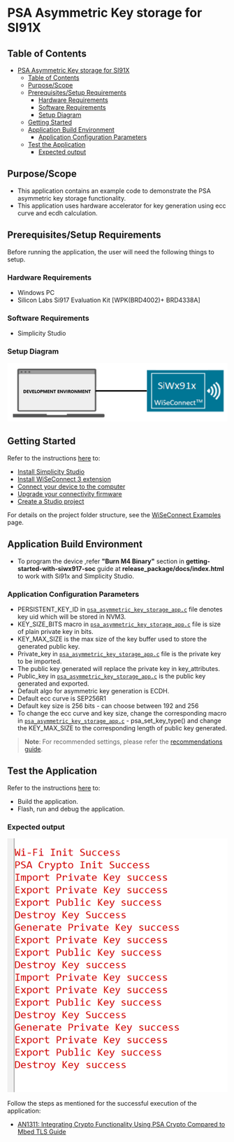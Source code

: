 # PSA Asymmetric Key storage for SI91X

## Table of Contents

- [PSA Asymmetric Key storage for SI91X](#psa-asymmetric-key-storage-for-si91x)
  - [Table of Contents](#table-of-contents)
  - [Purpose/Scope](#purposescope)
  - [Prerequisites/Setup Requirements](#prerequisitessetup-requirements)
    - [Hardware Requirements](#hardware-requirements)
    - [Software Requirements](#software-requirements)
    - [Setup Diagram](#setup-diagram)
  - [Getting Started](#getting-started)
  - [Application Build Environment](#application-build-environment)
    - [Application Configuration Parameters](#application-configuration-parameters)
  - [Test the Application](#test-the-application)
    - [Expected output](#expected-output)

## Purpose/Scope

- This application contains an example code to demonstrate the PSA asymmetric key storage functionality.
- This application uses hardware accelerator for key generation using ecc curve and ecdh calculation.

## Prerequisites/Setup Requirements

Before running the application, the user will need the following things to setup.

### Hardware Requirements

  - Windows PC
  - Silicon Labs Si917 Evaluation Kit [WPK(BRD4002)+ BRD4338A]

### Software Requirements

- Simplicity Studio

### Setup Diagram

 ![Figure: Introduction](resources/readme/image508a.png)

## Getting Started

Refer to the instructions [here](https://docs.silabs.com/wiseconnect/latest/wiseconnect-getting-started/) to:

- [Install Simplicity Studio](https://docs.silabs.com/wiseconnect/latest/wiseconnect-developers-guide-developing-for-silabs-hosts/#install-simplicity-studio)
- [Install WiSeConnect 3 extension](https://docs.silabs.com/wiseconnect/latest/wiseconnect-developers-guide-developing-for-silabs-hosts/#install-the-wi-se-connect-3-extension)
- [Connect your device to the computer](https://docs.silabs.com/wiseconnect/latest/wiseconnect-developers-guide-developing-for-silabs-hosts/#connect-si-wx91x-to-computer)
- [Upgrade your connectivity firmware ](https://docs.silabs.com/wiseconnect/latest/wiseconnect-developers-guide-developing-for-silabs-hosts/#update-si-wx91x-connectivity-firmware)
- [Create a Studio project ](https://docs.silabs.com/wiseconnect/latest/wiseconnect-developers-guide-developing-for-silabs-hosts/#create-a-project)

For details on the project folder structure, see the [WiSeConnect Examples](https://docs.silabs.com/wiseconnect/latest/wiseconnect-examples/#example-folder-structure) page.

## Application Build Environment

- To program the device ,refer **"Burn M4 Binary"** section in **getting-started-with-siwx917-soc** guide at **release_package/docs/index.html** to work with Si91x and Simplicity Studio.

### Application Configuration Parameters

 * PERSISTENT_KEY_ID in [`psa_asymmetric_key_storage_app.c`](https://github.com/SiliconLabs/wiseconnect/blob/master/examples/si91x_soc/crypto/si91x_psa_asymmetric_key_storage/psa_asymmetric_key_storage_app.c) file denotes key uid which will be stored in NVM3.
 * KEY_SIZE_BITS macro in [`psa_asymmetric_key_storage_app.c`](https://github.com/SiliconLabs/wiseconnect/blob/master/examples/si91x_soc/crypto/si91x_psa_asymmetric_key_storage/psa_asymmetric_key_storage_app.c) file is size of plain private key in bits.
 * KEY_MAX_SIZE is the max size of the key buffer used to store the generated public key.
 * Private_key in [`psa_asymmetric_key_storage_app.c`](https://github.com/SiliconLabs/wiseconnect/blob/master/examples/si91x_soc/crypto/si91x_psa_asymmetric_key_storage/psa_asymmetric_key_storage_app.c) file is the private key to be imported.
 * The public key generated will replace the private key in key_attributes.
 * Public_key in [`psa_asymmetric_key_storage_app.c`](https://github.com/SiliconLabs/wiseconnect/blob/master/examples/si91x_soc/crypto/si91x_psa_asymmetric_key_storage/psa_asymmetric_key_storage_app.c) is the public key generated and exported.
 * Default algo for asymmetric key generation is ECDH.
 * Default ecc curve is SEP256R1
 * Default key size is 256 bits - can choose between 192 and 256
 * To change the ecc curve and key size, change the corresponding macro in [`psa_asymmetric_key_storage_app.c`](https://github.com/SiliconLabs/wiseconnect/blob/master/examples/si91x_soc/crypto/si91x_psa_asymmetric_key_storage/psa_asymmetric_key_storage_app.c) - psa_set_key_type() and change the KEY_MAX_SIZE to the corresponding length of public key generated.

> **Note**: For recommended settings, please refer the [recommendations guide](https://docs.silabs.com/wiseconnect/latest/wiseconnect-developers-guide-prog-recommended-settings/).

## Test the Application

Refer to the instructions [here](https://docs.silabs.com/wiseconnect/latest/wiseconnect-getting-started/) to:

- Build the application.
- Flash, run and debug the application.

### Expected output

  ![output](resources/readme/output.png)

Follow the steps as mentioned for the successful execution of the application:

* [AN1311: Integrating Crypto Functionality Using PSA Crypto Compared to Mbed TLS Guide](https://www.silabs.com/documents/public/application-notes/an1311-mbedtls-psa-crypto-porting-guide.pdf)